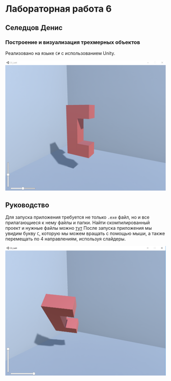 # Лабораторная работа 6
## Селедцов Денис
### Построение и визуализация трехмерных объектов

Реализовано на языке `C#` с использованием Unity.

![Screenshot 1](Screenshot_1.png)

## Руководство

Для запуска приложения требуется не только `.exe` файл, но и все прилагающиеся к нему файлы и папки.
Найти скомпилированный проект и нужные файлы можно [тут](https://drive.google.com/drive/folders/1fqeV9qJLqAHJ5Vbg7NrK0UbkG4eC4QGj?usp=sharing)
После запуска приложения мы увидим букву `C`, которую мы можем вращать с помощью мыши, а также перемещать по 4 направлениям,
используя слайдеры. 

![Screenshot 2](Screenshot_2.png)


